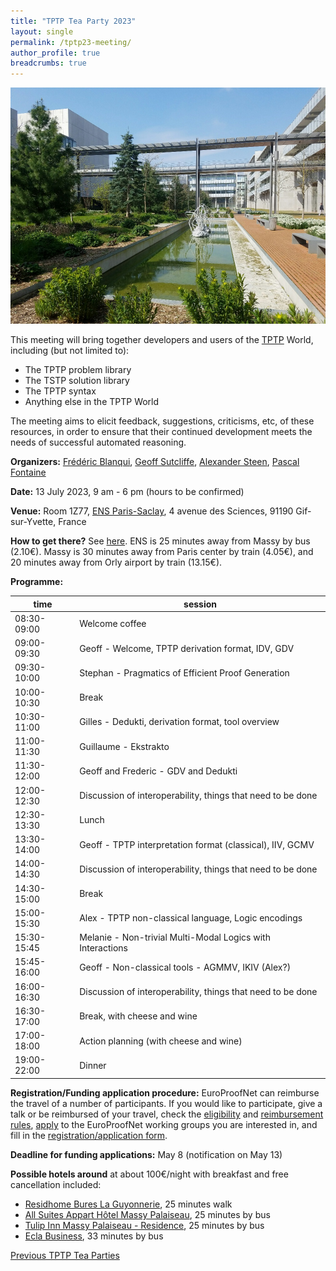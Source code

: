 ```yaml
---
title: "TPTP Tea Party 2023"
layout: single
permalink: /tptp23-meeting/
author_profile: true
breadcrumbs: true
---
```


<img src="/_pages/WG2/Jul2023/20230418_114508_resized.jpg"/>

This meeting will bring together developers and users of the [TPTP](https://tptp.org) World, including (but not limited to):
  * The TPTP problem library
  * The TSTP solution library
  * The TPTP syntax
  * Anything else in the TPTP World

The meeting aims to elicit feedback, suggestions, criticisms, etc, of these resources, in order to ensure that their continued development meets the needs of successful automated reasoning.

**Organizers:** [Frédéric Blanqui](https://blanqui.gitlabpages.inria.fr/), [Geoff Sutcliffe](https://www.cs.miami.edu/home/geoff/), [Alexander Steen](https://www.alexandersteen.de/), [Pascal Fontaine](https://people.montefiore.uliege.be/pfontain/)

**Date:** 13 July 2023, 9 am - 6 pm (hours to be confirmed)

**Venue:** Room 1Z77, [ENS Paris-Saclay](https://ens-paris-saclay.fr/), 4 avenue des Sciences, 91190 Gif-sur-Yvette, France

**How to get there?** See [here](https://ens-paris-saclay.fr/en/school/how-find-us). ENS is 25 minutes away from Massy by bus (2.10€). Massy is 30 minutes away from Paris center by train (4.05€), and 20 minutes away from Orly airport by train (13.15€).

**Programme:**

| time | session |
| --- | --- |
| 08:30-09:00 | Welcome coffee |
| 09:00-09:30 | Geoff - Welcome, TPTP derivation format, IDV, GDV |
| 09:30-10:00 | Stephan - Pragmatics of Efficient Proof Generation |
| 10:00-10:30 | Break |
| 10:30-11:00 | Gilles - Dedukti, derivation format, tool overview |
| 11:00-11:30 | Guillaume - Ekstrakto |
| 11:30-12:00 | Geoff and Frederic - GDV and Dedukti
| 12:00-12:30 | Discussion of interoperability, things that need to be done |
| 12:30-13:30 | Lunch |
| 13:30-14:00 | Geoff - TPTP interpretation format (classical), IIV, GCMV |
| 14:00-14:30 | Discussion of interoperability, things that need to be done |
| 14:30-15:00 | Break |
| 15:00-15:30 | Alex - TPTP non-classical language, Logic encodings |
| 15:30-15:45 | Melanie - Non-trivial Multi-Modal Logics with Interactions |
| 15:45-16:00 | Geoff - Non-classical tools - AGMMV, IKIV (Alex?) |
| 16:00-16:30 | Discussion of interoperability, things that need to be done |
| 16:30-17:00 | Break, with cheese and wine |
| 17:00-18:00 | Action planning (with cheese and wine) |
| 19:00-22:00 | Dinner |

**Registration/Funding application procedure:** EuroProofNet can reimburse the travel of a number of participants. If you would like to participate, give a talk or be reimbursed of your travel, check the [eligibility](https://europroofnet.github.io/eligibility/) and [reimbursement rules](https://europroofnet.github.io/reimbursement-rules/), [apply](https://e-services.cost.eu/action/CA20111/working-groups/apply) to the EuroProofNet working groups you are interested in, and fill in the [registration/application form](https://forms.gle/XQmngrzyA5swMaHe8).

**Deadline for funding applications:** May 8 (notification on May 13)

**Possible hotels around** at about 100€/night with breakfast and free cancellation included:
- [Residhome Bures La Guyonnerie](https://www.booking.com/hotel/fr/la-guyonnerie.fr.html), 25 minutes walk
- [All Suites Appart Hôtel Massy Palaiseau](https://www.booking.com/hotel/fr/all-suites-palaiseau.fr.html), 25 minutes by bus
- [Tulip Inn Massy Palaiseau - Residence](https://www.booking.com/hotel/fr/tulip-inn-massy-palaiseau-residence.fr.html), 25 minutes by bus
- [Ecla Business](https://www.booking.com/hotel/fr/ecla-campus-palaiseau.fr.html), 33 minutes by bus 

<!--**Cost:** Participants will have to pay for their travel, accommodation and meals. If you are reimbursed by EuroProofNet, note that the daily allowance has been fixed at 125 euros. See the [reimbursement rules](https://europroofnet.github.io/reimbursement-rules/) for more details.-->

<!--**Participants (15):**-->

<!--**Programme:** TBA-->

[Previous TPTP Tea Parties](https://www.tptp.org/TPTP/TPTPTParty/)
